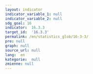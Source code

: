 ```yaml
---
layout: indicator
indicator_variable_1: null
indicator_variable_2: null
sdg_goal: 16
indicator:  16.3.3
target_id:  '16.3.3'
permalink: /en/statistics_glob/16-3-3/
pre: null
graph: null
source_url: null
lang:  en
kategorie:  null
zmienne: null
---
```

